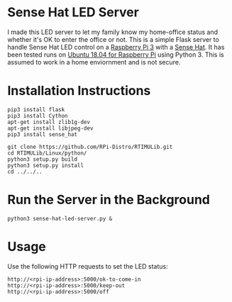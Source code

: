 # Sense Hat LED Server

I made this LED server to let my family know my home-office status and whether it's OK to enter the office or not. This is a simple Flask server to handle Sense Hat LED control on a [Raspberry Pi 3](https://www.raspberrypi.org/products/raspberry-pi-3-model-b-plus/) with a [Sense Hat](https://www.raspberrypi.org/products/sense-hat/). It has been tested runs on [Ubuntu 18.04 for Raspberry Pi](https://ubuntu.com/download/raspberry-pi) using Python 3. This is assumed to work in a home enviornment and is not secure.

# Installation Instructions

```
pip3 install flask
pip3 install Cython
apt-get install zlib1g-dev
apt-get install libjpeg-dev
pip3 install sense_hat

git clone https://github.com/RPi-Distro/RTIMULib.git
cd RTIMULib/Linux/python/
python3 setup.py build
python3 setup.py install
cd ../../..
```

# Run the Server in the Background

```
python3 sense-hat-led-server.py &
```

# Usage

Use the following HTTP requests to set the LED status:

```
http://<rpi-ip-address>:5000/ok-to-come-in
http://<rpi-ip-address>:5000/keep-out
http://<rpi-ip-address>:5000/off
```
